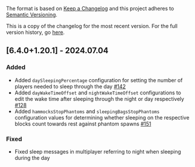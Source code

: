 The format is based on [Keep a Changelog](http://keepachangelog.com/en/1.0.0/) and this project adheres to [Semantic Versioning](http://semver.org/spec/v2.0.0.html).

This is a copy of the changelog for the most recent version. For the full version history, go [here](https://github.com/illusivesoulworks/comforts/blob/1.20.x/CHANGELOG.md).

## [6.4.0+1.20.1] - 2024.07.04
### Added
- Added `daySleepingPercentage` configuration for setting the number of players needed to sleep through the day [#142](https://github.com/illusivesoulworks/comforts/issues/142)
- Added `dayWakeTimeOffset` and `nightWakeTimeOffset` configurations to edit the wake time after sleeping through the
  night or day respectively [#128](https://github.com/illusivesoulworks/comforts/issues/128)
- Added `hammocksStopPhantoms` and `sleepingBagsStopPhantoms` configuration values for determining whether sleeping on
  the respective blocks count towards rest against phantom spawns [#151](https://github.com/illusivesoulworks/comforts/issues/151)
### Fixed
- Fixed sleep messages in multiplayer referring to night when sleeping during the day
